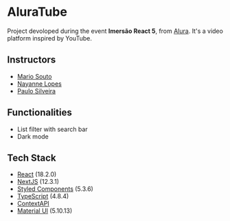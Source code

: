 
# AluraTube

Project devoloped during the event **Imersão React 5**, from [Alura](https://www.alura.com.br). 
It's a video platform inspired by YouTube.


## Instructors

- [Mario Souto](https://github.com/omariosouto)
- [Nayanne Lopes](https://github.com/NayanneBatista)
- [Paulo Silveira](https://github.com/peas)


## Functionalities

- List filter with search bar
- Dark mode


## Tech Stack

- [React](https://reactjs.org/) (18.2.0)
- [NextJS](https://nextjs.org/) (12.3.1)
- [Styled Components](https://styled-components.com/) (5.3.6)
- [TypeScript](https://www.typescriptlang.org/) (4.8.4)
- [ContextAPI](https://reactjs.org/docs/context.html)
- [Material UI](https://mui.com/) (5.10.13)


